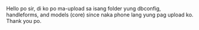 Hello po sir, di ko po ma-upload sa isang folder yung dbconfig, handleforms, and models (core) since naka phone lang yung pag upload ko. Thank you po.
